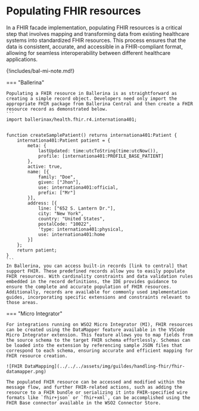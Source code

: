 # Populating FHIR resources

In a FHIR facade implementation, populating FHIR resources is a critical step that involves mapping and transforming data from existing healthcare systems into standardized FHIR resources. This process ensures that the data is consistent, accurate, and accessible in a FHIR-compliant format, allowing for seamless interoperability between different healthcare applications.

{!includes/bal-mi-note.md!}

=== "Ballerina"

    Populating a FHIR resource in Ballerina is as straightforward as creating a simple record object. Developers need only import the appropriate FHIR package from Ballerina Central and then create a FHIR resource record as demonstrated below.
    ```
    import ballerinax/health.fhir.r4.internationa401;


    function createSamplePatient() returns internationa401:Patient {
        internationa401:Patient patient = {
            meta: {
                lastUpdated: time:utcToString(time:utcNow()),
                profile: [internationa401:PROFILE_BASE_PATIENT]
            },
            active: true,
            name: [{
                family: "Doe",
                given: ["Jhon"],
                use: internationa401:official,
                prefix: ["Mr"]
            }],
            address: [{
                line: ["652 S. Lantern Dr."],
                city: "New York",
                country: "United States",
                postalCode: "10022",
                'type: internationa401:physical,
                use: internationa401:home
            }]
        };
        return patient;
    } 
    ```
    In Ballerina, you can access built-in records [link to central] that support FHIR. These predefined records allow you to easily populate FHIR resources. With cardinality constraints and data validation rules embedded in the record definitions, the IDE provides guidance to ensure the complete and accurate population of FHIR resources. Additionally, records are available for commonly used implementation guides, incorporating specific extensions and constraints relevant to those areas.




=== "Micro Integrator"

    For integrations running on WSO2 Micro Integrator (MI), FHIR resources can be created using the DataMapper feature available in the VSCode Micro Integrator extension. This feature allows you to map fields from the source schema to the target FHIR schema effortlessly. Schemas can be loaded into the extension by referencing sample JSON files that correspond to each schema, ensuring accurate and efficient mapping for FHIR resource creation.

    ![FHIR DataMapping](../../../assets/img/guildes/handling-fhir/fhir-datamapper.png)

    The populated FHIR resource can be accessed and modified within the message flow, and further FHIR-related actions, such as adding the resource to a FHIR bundle or serializing it into FHIR-specified wire formats like `fhir+json` or `fhir+xml`, can be accomplished using the FHIR Base connector available in the WSO2 Connector Store.

